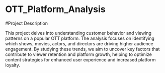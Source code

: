 # OTT_Platform_Analysis

#Project Description 

This project delves into understanding customer behavior and viewing patterns on a popular OTT platform. The analysis focuses on identifying which shows, movies, actors, and directors are driving higher audience engagement. By studying these trends, we aim to uncover key factors that contribute to viewer retention and platform growth, helping to optimize content strategies for enhanced user experience and increased platform loyalty.
